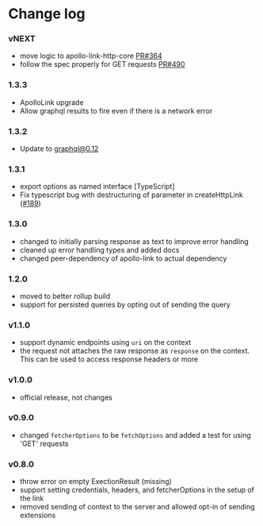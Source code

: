 # Change log

### vNEXT
- move logic to apollo-link-http-core [PR#364](https://github.com/apollographql/apollo-link/pull/364)
- follow the spec properly for GET requests [PR#490](https://github.com/apollographql/apollo-link/pull/490)

### 1.3.3
- ApolloLink upgrade
- Allow graphql results to fire even if there is a network error

### 1.3.2

- Update to graphql@0.12

### 1.3.1
- export options as named interface [TypeScript]
- Fix typescript bug with destructuring of parameter in createHttpLink ([#189](https://github.com/apollographql/apollo-link/issues/189))

### 1.3.0
- changed to initially parsing response as text to improve error handling
- cleaned up error handling types and added docs
- changed peer-dependency of apollo-link to actual dependency

### 1.2.0
- moved to better rollup build
- support for persisted queries by opting out of sending the query

### v1.1.0
- support dynamic endpoints using `uri` on the context
- the request not attaches the raw response as `response` on the context. This can be used to access response headers or more

### v1.0.0
- official release, not changes

### v0.9.0
- changed `fetcherOptions` to be `fetchOptions` and added a test for using 'GET' requests

### v0.8.0
- throw error on empty ExectionResult (missing)
- support setting credentials, headers, and fetcherOptions in the setup of the link
- removed sending of context to the server and allowed opt-in of sending extensions
